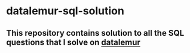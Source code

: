 # datalemur-sql-solution

## This repository contains solution to all the SQL questions that I solve on [datalemur](https://datalemur.com/questions)
